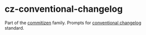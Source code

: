 # cz-conventional-changelog

Part of the [commitizen](https://github.com/commitizen/cz-cli) family. Prompts for [conventional changelog](https://github.com/ajoslin/conventional-changelog/blob/master/conventions/angular.md) standard.
